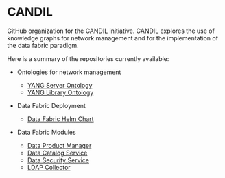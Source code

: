 # CANDIL

GitHub organization for the CANDIL initiative. CANDIL explores the use of knowledge graphs for network management and for the implementation of the data fabric paradigm.

Here is a summary of the repositories currently available:

- Ontologies for network management
  - [YANG Server Ontology](https://github.com/candil-data-fabric/yang-server-ontology)
  - [YANG Library Ontology](https://github.com/candil-data-fabric/yang-library-ontology)

- Data Fabric Deployment
  - [Data Fabric Helm Chart](https://github.com/candil-data-fabric/data-fabric)

- Data Fabric Modules
  - [Data Product Manager](https://github.com/candil-data-fabric/data-product-manager)
  - [Data Catalog Service](https://github.com/candil-data-fabric/data-catalog-service)
  - [Data Security Service](https://github.com/candil-data-fabric/data-security-service)
  - [LDAP Collector](https://github.com/candil-data-fabric/ldap-collector)
